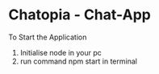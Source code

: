 # Chatopia - Chat-App

To Start the Application
1) Initialise node in your pc
2) run command npm start in terminal
